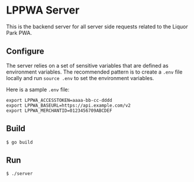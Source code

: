 # LPPWA Server

This is the backend server for all server side requests related to the Liquor
Park PWA.


## Configure

The server relies on a set of sensitive variables that are defined as
environment variables. The recommended pattern is to create a `.env` file
locally and run `source .env` to set the environment variables.

Here is a sample `.env` file:

```
export LPPWA_ACCESSTOKEN=aaaa-bb-cc-dddd
export LPPWA_BASEURL=https://api.example.com/v2
export LPPWA_MERCHANTID=0123456709ABCDEF
```

## Build

```$ go build```

## Run

```$ ./server```
